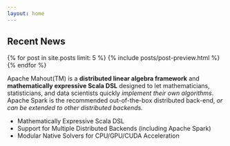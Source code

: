 ```yaml
---
layout: home
---
```


<h2 class="section-heading">Recent News</h2>
{% for post in site.posts limit: 5 %}
  {% include posts/post-preview.html %}
{% endfor %}

Apache Mahout(TM) is a <strong>distributed linear algebra framework</strong> and <strong>mathematically expressive Scala DSL</strong> designed to let mathematicians, statisticians, and data scientists quickly <em>implement their own algorithms</em>. Apache Spark is the recommended out-of-the-box distributed back-end, <em>or can be extended to other distributed backends.</em>

-   Mathematically Expressive Scala DSL
-   Support for Multiple Distributed Backends (including Apache Spark)
-   Modular Native Solvers for CPU/GPU/CUDA Acceleration
